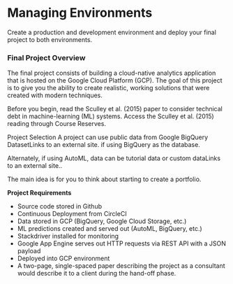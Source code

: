 # Managing Environments

Create a production and development environment and deploy your final project to both environments.

### Final Project Overview
The final project consists of building a cloud-native analytics application that is hosted on the Google Cloud Platform (GCP). The goal of this project is to give you the ability to create realistic, working solutions that were created with modern techniques.

Before you begin, read the Sculley et al. (2015) paper to consider technical debt in machine-learning (ML) systems. Access the Sculley et al. (2015) reading through Course Reserves.

Project Selection
A project can use public data from Google BigQuery DatasetLinks to an external site. if using BigQuery as the database.  

Alternately, if using AutoML, data can be tutorial data or custom dataLinks to an external site..

The main idea is for you to think about starting to create a portfolio.

__Project Requirements__
* Source code stored in Github
* Continuous Deployment from CircleCI
* Data stored in GCP (BigQuery, Google Cloud Storage, etc.)
* ML predictions created and served out (AutoML, BigQuery, etc.)
* Stackdriver installed for monitoring
* Google App Engine serves out HTTP requests via REST API with a JSON payload
* Deployed into GCP environment
* A two-page, single-spaced paper describing the project as a consultant would describe it to a client during the hand-off phase.